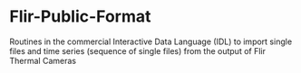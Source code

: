 Flir-Public-Format
==================

Routines in the commercial Interactive Data Language (IDL) to import single files and time series (sequence of single files) from the output of Flir Thermal Cameras

